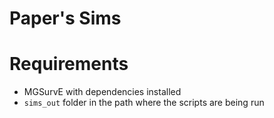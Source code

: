 # Paper's Sims


# Requirements

* MGSurvE with dependencies installed
* `sims_out` folder in the path where the scripts are being run